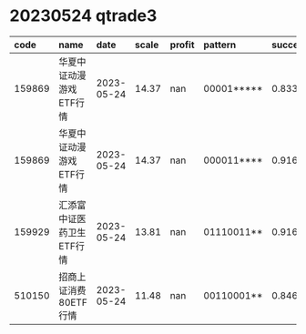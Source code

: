 
# 20230524 qtrade3
 | code | name | date | scale | profit | pattern | success_rate | success_cnt | fund_cnt | 
 | :----- | :----- | :----- | :----- | :----- | :----- | :----- | :----- | :----- | 
 | 159869 | 华夏中证动漫游戏ETF行情 | 2023-05-24 | 14.37 | nan | 00001***** | 0.8333333333333334 | 15 | 18 | 
 | 159869 | 华夏中证动漫游戏ETF行情 | 2023-05-24 | 14.37 | nan | 000011**** | 0.9166666666666666 | 11 | 12 | 
 | 159929 | 汇添富中证医药卫生ETF行情 | 2023-05-24 | 13.81 | nan | 01110011** | 0.9166666666666666 | 11 | 12 | 
 | 510150 | 招商上证消费80ETF行情 | 2023-05-24 | 11.48 | nan | 00110001** | 0.8461538461538461 | 11 | 13 | 

